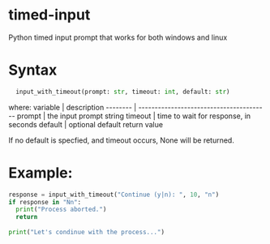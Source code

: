 # timed-input
Python timed input prompt that works for both windows and linux

# Syntax
```python
  input_with_timeout(prompt: str, timeout: int, default: str)
```
where:
variable | description
-------- | ----------------------------------------
prompt | the input prompt string
timeout | time to wait for response, in seconds
default | optional default return value
    
If no default is specfied, and timeout occurs, None will be returned.

# Example:
```python
response = input_with_timeout("Continue (y|n): ", 10, "n")
if response in "Nn":
  print("Process aborted.")
  return
  
print("Let's condinue with the process...")
```   
